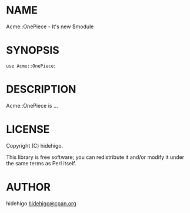 # NAME

Acme::OnePiece - It's new $module

# SYNOPSIS

    use Acme::OnePiece;

# DESCRIPTION

Acme::OnePiece is ...

# LICENSE

Copyright (C) hidehigo.

This library is free software; you can redistribute it and/or modify
it under the same terms as Perl itself.

# AUTHOR

hidehigo <hidehigo@cpan.org>
